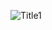![Title1](https://github.com/Han-solbin/singlish-client/assets/123459400/78df48de-ce09-4721-8875-a1ded436aa7a)
